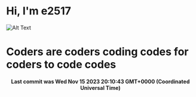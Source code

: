 # Hi, I'm e2517

![Alt Text](https://github.com/E2517/e2517/blob/master/images/background.gif)

# Coders are coders coding codes for coders to code codes

<h4 align="center">Last commit was Wed Nov 15 2023 20:10:43 GMT+0000 (Coordinated Universal Time)</h4>
